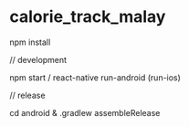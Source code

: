 # calorie_track_malay

npm install

// development

npm start / react-native run-android (run-ios)

// release

cd android & .gradlew assembleRelease
